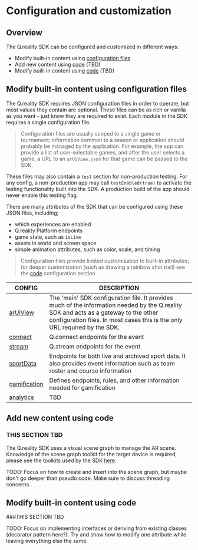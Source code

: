 # Configuration and customization

## Overview

The Q.reality SDK can be configured and customized in different ways:
- Modify built-in content using [configuration files](#modify_built-in_content_using_configuration_files)
- Add new content using [code](#add_new_content_using_code) (TBD)
- Modify built-in content using [code](#code) (TBD)

## Modify built-in content using configuration files

The Q.reality SDK requires JSON configuration files in order to operate, but most values they contain are optional. These files can be as rich or vanilla as you want - just know they are required to exist. Each module in the SDK requires a single configuration file.

>Configuration files are usually scoped to a single game or tournament; information common to a season or application should probably be managed by the application. For example, the app can provide a list of user-selectable games, and after the user selects a game, a URL to an `arUiView.json` for that game can be passed to the SDK. 

These files may also contain a `test` section for non-production testing. For any config, a non-production app may call `testEnabled(true)` to activate the testing functionality built into the SDK. A production build of the app should never enable this testing flag.

There are many attributes of the SDK that can be configured using these JSON files, including;
- which experiences are enabled
- Q.reality Platform endpoints
- game state, such as `isLive`
- assets in world and screen space
- simple animation attributes, such as color, scale, and timing

>Configuration files provide limited customization to built-in attributes; for deeper customization (such as drawing a rainbow shot trail) see the [code](#code) configuration section

| CONFIG        | DESCRIPTION |
| ---           | --- |
| [arUiView](/modules/common/configs/arUiView_TEMPLATE.json) | The 'main' SDK configuration file. It provides much of the information needed by the Q.reality SDK and acts as a gateway to the other configuration files. In most cases this is the only URL required by the SDK. |
| [connect](/modules/common/configs/connect_TEMPLATE.json) | Q.connect endpoints for the event |
| [stream](/modules/common/configs/stream_TEMPLATE.json) | Q.stream endpoints for the event |
| [sportData](/modules/common/configs/sporData_TEMPLATE.json) | Endpoints for both live and archived sport data. It also provides event information such as team roster and course information  |
| [gamification](/modules/common/configs/gamification_TEMPLATE.json) | Defines endpoints, rules, and other information needed for gamification |
| [analytics](/modules/common/configs/analytics_TEMPLATE.json) | TBD |

## Add new content using code

### THIS SECTION TBD
The Q.reality SDK uses a visual scene graph to manage the AR scene. Knowledge of the scene graph toolkit for the target device is required, please see the toolkits used by the SDK [here](/modules/README.md/#Q.ui).

TODO: Focus on how to create and insert into the scene graph, but maybe don't go deeper than pseudo code. Make sure to discuss threading concerns.

## Modify built-in content using code

###THIS SECTION TBD

TODO: Focus on implementing interfaces or deriving from existing classes (decorator pattern here?). Try and show how to modify one attribute while leaving everything else the same.